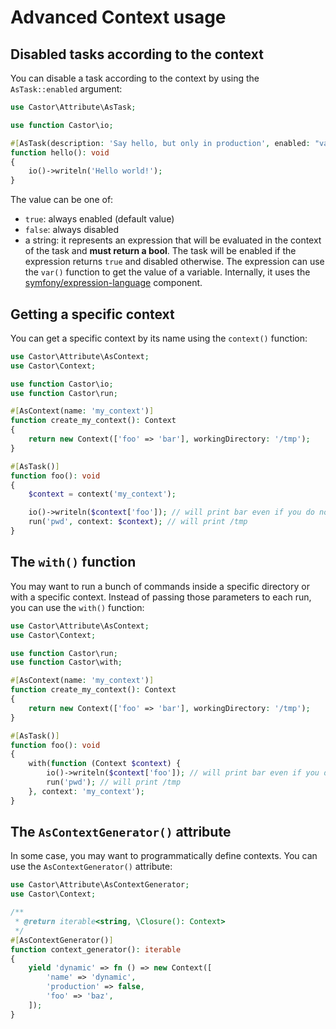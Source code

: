 # Advanced Context usage

## Disabled tasks according to the context

You can disable a task according to the context by using the
`AsTask::enabled` argument:

```php
use Castor\Attribute\AsTask;

use function Castor\io;

#[AsTask(description: 'Say hello, but only in production', enabled: "var('production') == true")]
function hello(): void
{
    io()->writeln('Hello world!');
}
```

The value can be one of:

* `true`: always enabled (default value)
* `false`: always disabled
* a string: it represents an expression that will be evaluated in the context of
  the task and **must return a bool**. The task will be enabled if the
  expression returns `true` and disabled otherwise. The expression can use the
  `var()` function to get the value of a variable. Internally, it uses the
  [symfony/expression-language](https://symfony.com/doc/current/components/expression_language.html)
  component.

## Getting a specific context

You can get a specific context by its name using the `context()` function:

```php
use Castor\Attribute\AsContext;
use Castor\Context;

use function Castor\io;
use function Castor\run;

#[AsContext(name: 'my_context')]
function create_my_context(): Context
{
    return new Context(['foo' => 'bar'], workingDirectory: '/tmp');
}

#[AsTask()]
function foo(): void
{
    $context = context('my_context');

    io()->writeln($context['foo']); // will print bar even if you do not use the --context option
    run('pwd', context: $context); // will print /tmp
}
```

## The `with()` function

You may want to run a bunch of commands inside a specific directory or with a
specific context. Instead of passing those parameters to each run, you can use
the `with()` function:

```php
use Castor\Attribute\AsContext;
use Castor\Context;

use function Castor\run;
use function Castor\with;

#[AsContext(name: 'my_context')]
function create_my_context(): Context
{
    return new Context(['foo' => 'bar'], workingDirectory: '/tmp');
}

#[AsTask()]
function foo(): void
{
    with(function (Context $context) {
        io()->writeln($context['foo']); // will print bar even if you do not use the --context option
        run('pwd'); // will print /tmp
    }, context: 'my_context');
}
```

## The `AsContextGenerator()` attribute

In some case, you may want to programmatically define contexts. You can use the
`AsContextGenerator()` attribute:

```php
use Castor\Attribute\AsContextGenerator;
use Castor\Context;

/**
 * @return iterable<string, \Closure(): Context>
 */
#[AsContextGenerator()]
function context_generator(): iterable
{
    yield 'dynamic' => fn () => new Context([
        'name' => 'dynamic',
        'production' => false,
        'foo' => 'baz',
    ]);
}
```
